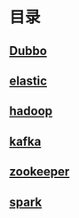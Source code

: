 # 目录
## [Dubbo](dubbo/SUMMARY.md)
## [elastic](elastic/SUMMARY.md)
## [hadoop](hadoop/SUMMARY.md)
## [kafka](kafka/SUMMARY.md)
## [zookeeper](zookeeper/SUMMARY.md)
## [spark](spark/SUMMARY.md)
